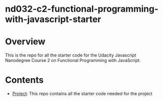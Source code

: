# nd032-c2-functional-programming-with-javascript-starter

# Overview

This is the repo for all the starter code for the Udacity Javascript Nanodegree Course 2 on Functional Programming with JavaScript.

# Contents

- [Project](https://github.com/udacity/nd032-c2-functional-programming-with-javascript-starter/tree/project): This repo contains all the starter code needed for the project
